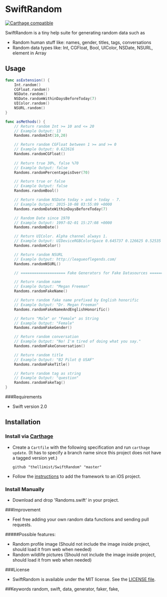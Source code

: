SwiftRandom
==============

[![Carthage compatible](https://img.shields.io/badge/Carthage-compatible-4BC51D.svg?style=flat)](https://github.com/Carthage/Carthage)

SwiftRandom is a tiny help suite for generating random data such as 
* Random human stuff like: names, gender, titles, tags, conversations
* Random data types like: Int, CGFloat, Bool, UIColor, NSDate, NSURL, element in Array

## Usage

```swift
func asExtension() {
	Int.random()
	CGFloat.random()
	NSDate.random()
	NSDate.randomWithinDaysBeforeToday(7)
	UIColor.random()
	NSURL.random()
}
```

```swift
func asMethods() {
	// Return random Int >= 10 and <= 20
	// Example Output: 13
	Randoms.randomInt(10,20) 

	// Return random CGFloat between 1 >= and >= 0
	// Example Output: 0.622616
	Randoms.randomCGFloat()
	
	// Return true 30%, false %70
	// Example Output: false
	Randoms.randomPercentageisOver(70)

	// Return true or false
	// Example Output: false
	Randoms.randomBool()

	// Return random NSDate today > and > today - 7. 
	// Example Output: 2015-10-08 03:55:09 +0000
	Randoms.randomDateWithinDaysBeforeToday(7)

	// Random Date since 1970
	// Example Output: 1997-02-01 15:27:08 +0000
	Randoms.randomDate()

	// Return UIColor. Alpha channel always 1.
	// Example Output: UIDeviceRGBColorSpace 0.645737 0.126625 0.52535 1
	Randoms.randomColor()

	// Return random NSURL
	// Example Output: http://leagueoflegends.com/
	Randoms.randomNSURL()

	// ==================== Fake Generators for Fake Datasources ==================== //

	// Return random name
	// Example Output: "Megan Freeman"
	Randoms.randomFakeName()

	// Return random fake name prefixed by English honorific
	// Example Output: "Dr. Megan Freeman"
	Randoms.randomFakeNameAndEnglishHonorific()

	// Return "Male" or "Female" as String
	// Example Output: "Female"
	Randoms.randomFakeGender()

	// Return random conversation
	// Example Output: "No! I'm tired of doing what you say."
	Randoms.randomFakeConversation()

	// Return random title 
	// Example Output: "B2 Pilot @ USAF"
	Randoms.randomFakeTitle()

	// Return random tag as string 
	// Example Output: "question"
	Randoms.randomFakeTag()
}

```

###Requirements

- Swift version 2.0


## Installation

### Install via [Carthage](https://github.com/Carthage/Carthage)

* Create a `Cartfile` with the following specification and run `carthage update`. (It has to specify a branch name since this project does not have a tagged version yet.)

  ```
  github "thellimist/SwiftRandom" "master"
  ```

* Follow the [instructions](https://github.com/Carthage/Carthage#if-youre-building-for-ios) to add the framework to an iOS project.

### Install Manually

- Download and drop 'Randoms.swift' in your project.


###Improvement
- Feel free adding your own random data functions and sending pull requests.

#####Possible features:
- Random profile image (Should not include the image inside project, should load it from web when needed)
- Random wildlife pictures (Should not include the image inside project, should load it from web when needed)

###License
- SwiftRandom is available under the MIT license. See the [LICENSE file](https://github.com/thellimist/SwiftRandom/blob/master/LICENSE).

##Keywords
random, swift, data, generator, faker, fake, 
